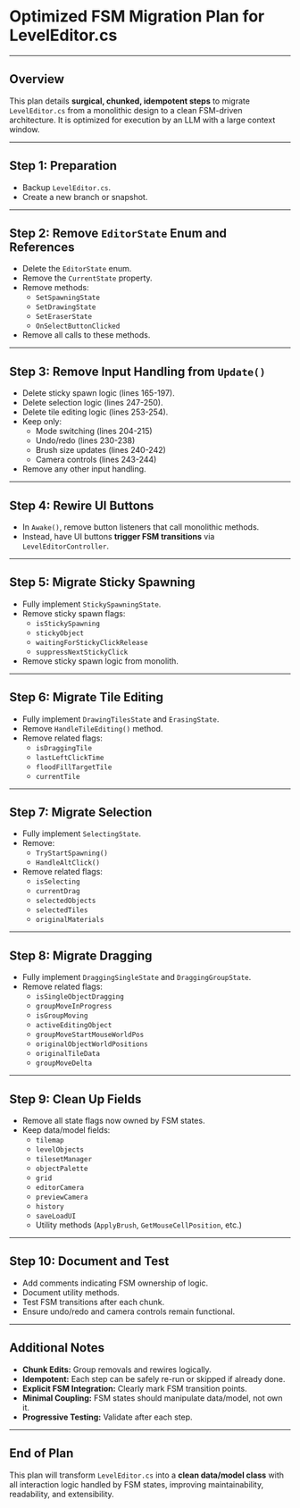 # Optimized FSM Migration Plan for LevelEditor.cs

---

## Overview

This plan details **surgical, chunked, idempotent steps** to migrate `LevelEditor.cs` from a monolithic design to a clean FSM-driven architecture. It is optimized for execution by an LLM with a large context window.

---

## Step 1: Preparation

- Backup `LevelEditor.cs`.
- Create a new branch or snapshot.

---

## Step 2: Remove `EditorState` Enum and References

- Delete the `EditorState` enum.
- Remove the `CurrentState` property.
- Remove methods:
  - `SetSpawningState`
  - `SetDrawingState`
  - `SetEraserState`
  - `OnSelectButtonClicked`
- Remove all calls to these methods.

---

## Step 3: Remove Input Handling from `Update()`

- Delete sticky spawn logic (lines 165-197).
- Delete selection logic (lines 247-250).
- Delete tile editing logic (lines 253-254).
- Keep only:
  - Mode switching (lines 204-215)
  - Undo/redo (lines 230-238)
  - Brush size updates (lines 240-242)
  - Camera controls (lines 243-244)
- Remove any other input handling.

---

## Step 4: Rewire UI Buttons

- In `Awake()`, remove button listeners that call monolithic methods.
- Instead, have UI buttons **trigger FSM transitions** via `LevelEditorController`.

---

## Step 5: Migrate Sticky Spawning

- Fully implement `StickySpawningState`.
- Remove sticky spawn flags:
  - `isStickySpawning`
  - `stickyObject`
  - `waitingForStickyClickRelease`
  - `suppressNextStickyClick`
- Remove sticky spawn logic from monolith.

---

## Step 6: Migrate Tile Editing

- Fully implement `DrawingTilesState` and `ErasingState`.
- Remove `HandleTileEditing()` method.
- Remove related flags:
  - `isDraggingTile`
  - `lastLeftClickTime`
  - `floodFillTargetTile`
  - `currentTile`

---

## Step 7: Migrate Selection

- Fully implement `SelectingState`.
- Remove:
  - `TryStartSpawning()`
  - `HandleAltClick()`
- Remove related flags:
  - `isSelecting`
  - `currentDrag`
  - `selectedObjects`
  - `selectedTiles`
  - `originalMaterials`

---

## Step 8: Migrate Dragging

- Fully implement `DraggingSingleState` and `DraggingGroupState`.
- Remove related flags:
  - `isSingleObjectDragging`
  - `groupMoveInProgress`
  - `isGroupMoving`
  - `activeEditingObject`
  - `groupMoveStartMouseWorldPos`
  - `originalObjectWorldPositions`
  - `originalTileData`
  - `groupMoveDelta`

---

## Step 9: Clean Up Fields

- Remove all state flags now owned by FSM states.
- Keep data/model fields:
  - `tilemap`
  - `levelObjects`
  - `tilesetManager`
  - `objectPalette`
  - `grid`
  - `editorCamera`
  - `previewCamera`
  - `history`
  - `saveLoadUI`
  - Utility methods (`ApplyBrush`, `GetMouseCellPosition`, etc.)

---

## Step 10: Document and Test

- Add comments indicating FSM ownership of logic.
- Document utility methods.
- Test FSM transitions after each chunk.
- Ensure undo/redo and camera controls remain functional.

---

## Additional Notes

- **Chunk Edits:** Group removals and rewires logically.
- **Idempotent:** Each step can be safely re-run or skipped if already done.
- **Explicit FSM Integration:** Clearly mark FSM transition points.
- **Minimal Coupling:** FSM states should manipulate data/model, not own it.
- **Progressive Testing:** Validate after each step.

---

## End of Plan

This plan will transform `LevelEditor.cs` into a **clean data/model class** with all interaction logic handled by FSM states, improving maintainability, readability, and extensibility.